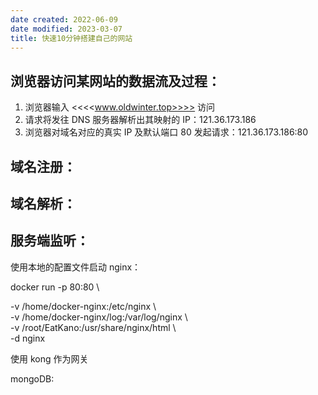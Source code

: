 ```yaml
---
date created: 2022-06-09
date modified: 2023-03-07
title: 快速10分钟搭建自己的网站
---
```


## 浏览器访问某网站的数据流及过程：

1. 浏览器输入 <<<<www.oldwinter.top>>>> 访问
2. 请求将发往 DNS 服务器解析出其映射的 IP：121.36.173.186
3. 浏览器对域名对应的真实 IP 及默认端口 80 发起请求：121.36.173.186:80

## 域名注册：

## 域名解析：

## 服务端监听：

使用本地的配置文件启动 nginx：

docker run -p 80:80 \

-v /home/docker-nginx:/etc/nginx \  
-v /home/docker-nginx/log:/var/log/nginx \  
-v /root/EatKano:/usr/share/nginx/html \  
-d nginx

使用 kong 作为网关

mongoDB:
